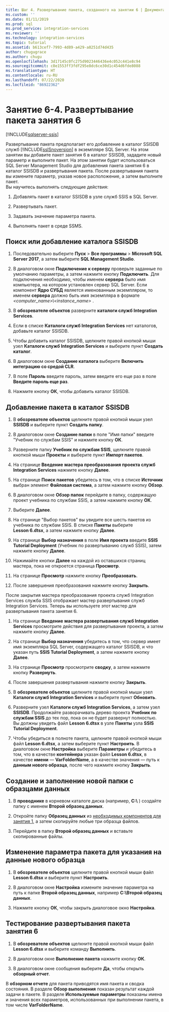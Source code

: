 ```yaml
---
title: Шаг 4. Развертывание пакета, созданного на занятии 6 | Документация Майкрософт
ms.custom: ''
ms.date: 01/11/2019
ms.prod: sql
ms.prod_service: integration-services
ms.reviewer: ''
ms.technology: integration-services
ms.topic: tutorial
ms.assetid: b613cef7-7993-4d89-a429-a8251d74d435
author: chugugrace
ms.author: chugu
ms.openlocfilehash: 3d17145c0fc275d9023446436e4c052c441e8c94
ms.sourcegitcommit: c8e1553ff3fdf295e8dc6ce30d1c454d6fde8088
ms.translationtype: HT
ms.contentlocale: ru-RU
ms.lasthandoff: 07/22/2020
ms.locfileid: "86922362"
---
```

# <a name="lesson-6-4-deploy-the-lesson-6-package"></a>Занятие 6-4. Развертывание пакета занятия 6

[!INCLUDE[sqlserver-ssis](../includes/applies-to-version/sqlserver-ssis.md)]



Развертывание пакета предполагает его добавление в каталог SSISDB служб [!INCLUDE[ssISnoversion](../includes/ssisnoversion-md.md)] в экземпляре SQL Server. На этом занятии вы добавите пакет занятия 6 в каталог SSISDB, зададите новый параметр и выполните пакет. На этом занятии будет использоваться SQL Server Management Studio для добавления пакета занятия 6 в каталог SSISDB и развертывания пакета. После развертывания пакета вы измените параметр, указав новое расположение, а затем выполните пакет.   
Вы научитесь выполнять следующие действия:  

1. Добавлять пакет в каталог SSISDB в узле служб SSIS в SQL Server.  
  
2. Развертывать пакет.  
  
3. Задавать значение параметра пакета.  

4. Выполнять пакет в среде SSMS.  
  
## <a name="locate-or-add-the-ssisdb-catalog"></a>Поиск или добавление каталога SSISDB  
  
1.  Последовательно выберите **Пуск** > **Все программы** > **Microsoft SQL Server 2017**, а затем выберите **SQL Management Studio**.  
  
2.  В диалоговом окне **Подключение к серверу** проверьте заданные по умолчанию параметры, а затем нажмите кнопку **Подключить**. Для подключения необходимо, чтобы именем **сервера** было имя компьютера, на котором установлен сервер SQL Server. Если компонент **Ядро СУБД** является именованным экземпляром, то именем **сервера** должно быть имя экземпляра в формате *\<computer_name>\\\<instance_name>* . 
  
3.  В **обозревателе объектов** разверните **каталоги служб Integration Services**.  
  
4.  Если в списке **Каталоги служб Integration Services** нет каталогов, добавьте каталог SSISDB.  
  
5.  Чтобы добавить каталог SSISDB, щелкните правой кнопкой мыши узел **Каталоги служб Integration Services** и выберите пункт **Создать каталог**.  
  
6.  В диалоговом окне **Создание каталога** выберите **Включить интеграцию со средой CLR**.  
  
7.  В поле **Пароль** введите пароль, затем введите его еще раз в поле **Введите пароль еще раз**. 
  
8.  Нажмите кнопку **ОК**, чтобы добавить каталог SSISDB.  
  
## <a name="add-the-package-to-the-ssisdb-catalog"></a>Добавление пакета в каталог SSISDB  
  
1.  В **обозревателе объектов** щелкните правой кнопкой мыши узел **SSISDB** и выберите пункт **Создать папку**.  
  
2.  В диалоговом окне **Создание папки** в поле "Имя папки" введите "Учебник по службам SSIS" и нажмите кнопку **ОК**.  
  
3.  Разверните папку **Учебник по службам SSIS**, щелкните правой кнопкой мыши **Проекты** и выберите пункт **Импорт пакетов**.  
  
4.  На странице **Введение** **мастера преобразования проекта служб Integration Services** нажмите кнопку **Далее**.  
  
5.  На странице **Поиск пакетов** убедитесь в том, что в списке **Источник** выбран элемент **Файловая система**, а затем нажмите кнопку **Обзор**.  
  
6.  В диалоговом окне **Обзор папок** перейдите в папку, содержащую проект учебника по службам SSIS, а затем нажмите кнопку **ОК**.  
  
7.  Выберите **Далее**.  
  
8.  На странице "Выбор пакетов" вы увидите все шесть пакетов из учебника по службам SSIS. В списке **Пакеты** выберите **Lesson 6.dtsx**, а затем нажмите кнопку **Далее**.  
  
9. На странице **Выбор назначения** в поле **Имя проекта** введите **SSIS Tutorial Deployment** (Учебник по развертыванию служб SSIS), затем нажмите кнопку **Далее**.

10. Нажимайте кнопки **Далее** на каждой из оставшихся страниц мастера, пока не откроется страница **Просмотр**.  
  
11. На странице **Просмотр** нажмите кнопку **Преобразовать**.  
  
12. После завершения преобразования нажмите кнопку **Закрыть**.  
  
После закрытия мастера преобразования проекта служб Integration Services служба SSIS отображает мастер развертывания служб Integration Services. Теперь вы используете этот мастер для развертывания пакета занятия 6.  
  
1.  На странице **Введение** **мастера развертывания служб Integration Services** просмотрите действия для развертывания проекта, а затем нажмите кнопку **Далее**.  
  
2.  На странице **Выбор назначения** убедитесь в том, что сервер имеет имя экземпляра SQL Server, содержащего каталог SSISDB, и что указан путь **SSIS Tutorial Deployment**, а затем нажмите кнопку **Далее**.  
  
3.  На странице **Просмотр** просмотрите **сводку**, а затем нажмите кнопку **Развернуть**.  
  
4.  После завершения развертывания нажмите кнопку **Закрыть**.  
  
5.  В **обозревателе объектов** щелкните правой кнопкой мыши узел **Каталоги служб Integration Services** и выберите пункт **Обновить**.  
  
6.  Разверните узел **Каталоги служб Integration Services**, а затем узел **SSISDB**. Продолжайте разворачивать дерево проекта **Учебник по службам SSIS** до тех пор, пока он не будет развернут полностью. Вы должны увидеть файл **Lesson 6.dtsx** в узле **Пакеты** узла **SSIS Tutorial Deployment**.  
  
7.  Чтобы убедиться в полноте пакета, щелкните правой кнопкой мыши файл **Lesson 6.dtsx**, а затем выберите пункт **Настроить**. В диалоговом окне **Настройка** выберите **Параметры** и убедитесь в том, что в качестве **контейнера** указан файл **Lesson 6.dtsx**, в качестве **имени** — **VarFolderName**, а в качестве значения — путь к **данным нового образца**, после чего нажмите кнопку **Закрыть**.  
  
## <a name="create-and-populate-a-new-sample-data-folder"></a>Создание и заполнение новой папки с образцами данных  
  
1.  В **проводнике** в корневом каталоге диска (например, **C:\\** ) создайте папку с именем **Второй образец данных**.  
  
2.  Откройте папку **Образец данных** из [необходимых компонентов для занятия 1](../integration-services/lesson-1-create-a-project-and-basic-package-with-ssis.md#prerequisites), а затем скопируйте любые три образца файлов.  
  
3.  Перейдите в папку **Второй образец данных** и вставьте скопированные файлы.  
  
## <a name="change-the-package-parameter-to-point-to-the-new-sample-data"></a>Изменение параметра пакета для указания на данные нового образца  
  
1.  В **обозревателе объектов** щелкните правой кнопкой мыши файл **Lesson 6.dtsx** и выберите пункт **Настроить**.  
  
2.  В диалоговом окне **Настройка** измените значение параметра на путь к папке **Второй образец данных**, например **C:\\Второй образец данных**.  
  
3.  Нажмите кнопку **OК**, чтобы закрыть диалоговое окно **Настройка**.  
  
## <a name="test-the-lesson-6-package-deployment"></a>Тестирование развертывания пакета занятия 6  
  
1.  В **обозревателе объектов** щелкните правой кнопкой мыши файл **Lesson 6.dtsx** и выберите команду **Выполнить**.  
  
2.  В диалоговом окне **Выполнение пакета** нажмите кнопку **ОК**.  
  
3.  В диалоговом окне сообщения выберите **Да**, чтобы открыть **обзорный отчет**.  
  
В **обзорном отчете** для пакета приводятся имя пакета и сводка состояния. В разделе **Обзор выполнения** показан результат каждой задачи в пакете. В разделе **Используемые параметры** показаны имена и значения всех параметров, использованных при выполнении пакета, в том числе **VarFolderName**.  
  
